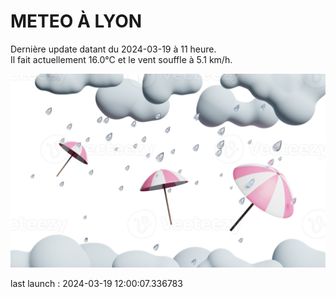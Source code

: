 # METEO À LYON

Dernière update datant du 2024-03-19 à 11 heure.  
Il fait actuellement 16.0°C et le vent souffle à 5.1 km/h.      

![](./.github/rain.png)

last launch : 2024-03-19 12:00:07.336783
